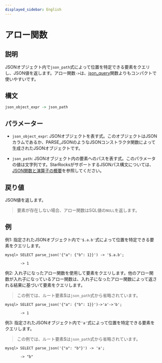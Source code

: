 ```yaml
---
displayed_sidebar: English
---
```


# アロー関数

## 説明

JSONオブジェクト内で`json_path`式によって位置を特定できる要素をクエリし、JSON値を返します。アロー関数`->`は、[json_query](json_query.md)関数よりもコンパクトで使いやすいです。

## 構文

```Haskell
json_object_expr -> json_path
```

## パラメーター

- `json_object_expr`: JSONオブジェクトを表す式。このオブジェクトはJSONカラムであるか、PARSE_JSONのようなJSONコンストラクタ関数によって生成されたJSONオブジェクトです。

- `json_path`: JSONオブジェクト内の要素へのパスを表す式。このパラメータの値は文字列です。StarRocksがサポートするJSONパス構文については、[JSON関数と演算子の概要](../overview-of-json-functions-and-operators.md)を参照してください。

## 戻り値

JSON値を返します。

> 要素が存在しない場合、アロー関数はSQL値の`NULL`を返します。

## 例

例1: 指定されたJSONオブジェクト内で`'$.a.b'`式によって位置を特定できる要素をクエリします。

```plaintext
mysql> SELECT parse_json('{"a": {"b": 1}}') -> '$.a.b';

       -> 1
```

例2: 入れ子になったアロー関数を使用して要素をクエリします。他のアロー関数が入れ子になっているアロー関数は、入れ子になったアロー関数によって返される結果に基づいて要素をクエリします。

> この例では、ルート要素$は`json_path`式から省略されています。

```plaintext
mysql> SELECT parse_json('{"a": {"b": 1}}')->'a'->'b';

       -> 1
```

例3: 指定されたJSONオブジェクト内で`'a'`式によって位置を特定できる要素をクエリします。

> この例では、ルート要素$は`json_path`式から省略されています。

```plaintext
mysql> SELECT parse_json('{"a": "b"}') -> 'a';

       -> "b"
```
